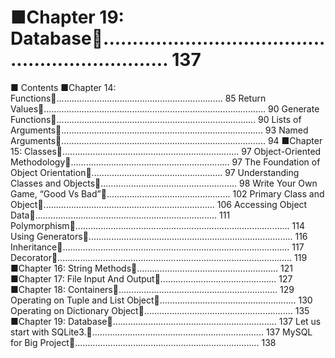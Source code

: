# ■Chapter 19: Database................................................................. 137

■ Contents
■Chapter 14: Functions.................................................................. 85
Return Values........................................................................................ 90
Generate Functions............................................................................... 90
Lists of Arguments................................................................................ 93
Named Arguments................................................................................. 94
■Chapter 15: Classes...................................................................... 97
Object-Oriented Methodology............................................................... 97
The Foundation of Object Orientation.................................................... 97
Understanding Classes and Objects...................................................... 98
Write Your Own Game, “Good Vs Bad”................................................. 102
Primary Class and Object.................................................................... 106
Accessing Object Data........................................................................ 111
Polymorphism..................................................................................... 114
Using Generators................................................................................. 116
Inheritance.......................................................................................... 117
Decorator............................................................................................. 119
■Chapter 16: String Methods........................................................ 121
■Chapter 17: File Input And Output.............................................. 127
■Chapter 18: Containers............................................................... 129
Operating on Tuple and List Object...................................................... 130
Operating on Dictionary Object........................................................... 135
■Chapter 19: Database................................................................. 137
Let us start with SQLite3..................................................................... 137
MySQL for Big Project......................................................................... 138

